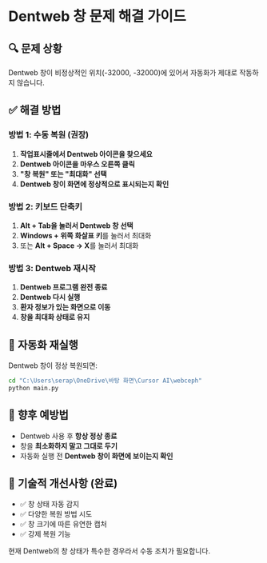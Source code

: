 # Dentweb 창 문제 해결 가이드

## 🔍 문제 상황
Dentweb 창이 비정상적인 위치(-32000, -32000)에 있어서 자동화가 제대로 작동하지 않습니다.

## ✅ 해결 방법

### 방법 1: 수동 복원 (권장)
1. **작업표시줄에서 Dentweb 아이콘을 찾으세요**
2. **Dentweb 아이콘을 마우스 오른쪽 클릭**
3. **"창 복원" 또는 "최대화" 선택**
4. **Dentweb 창이 화면에 정상적으로 표시되는지 확인**

### 방법 2: 키보드 단축키
1. **Alt + Tab을 눌러서 Dentweb 창 선택**
2. **Windows + 위쪽 화살표 키**를 눌러서 최대화
3. 또는 **Alt + Space -> X**를 눌러서 최대화

### 방법 3: Dentweb 재시작
1. **Dentweb 프로그램 완전 종료**
2. **Dentweb 다시 실행**
3. **환자 정보가 있는 화면으로 이동**
4. **창을 최대화 상태로 유지**

## 🚀 자동화 재실행
Dentweb 창이 정상 복원되면:

```cmd
cd "C:\Users\serap\OneDrive\바탕 화면\Cursor AI\webceph"
python main.py
```

## 📝 향후 예방법
- Dentweb 사용 후 **항상 정상 종료**
- 창을 **최소화하지 말고 그대로 두기**
- 자동화 실행 전 **Dentweb 창이 화면에 보이는지 확인**

## 🔧 기술적 개선사항 (완료)
- ✅ 창 상태 자동 감지
- ✅ 다양한 복원 방법 시도
- ✅ 창 크기에 따른 유연한 캡처
- ✅ 강제 복원 기능

현재 Dentweb의 창 상태가 특수한 경우라서 수동 조치가 필요합니다.